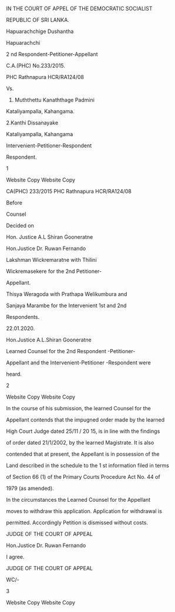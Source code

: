 IN THE COURT OF APPEL OF THE DEMOCRATIC SOCIALIST

REPUBLIC OF SRI LANKA.

Hapuarachchige Dushantha

Hapuarachchi

2 nd Respondent-Petitioner-Appellant

C.A.(PHC) No.233/2015.

PHC Rathnapura HCR/RA124/08

Vs.

1. Muththettu Kanaththage Padmini

Kataliyampalla, Kahangama.

2.Kanthi Dissanayake

Kataliyampalla, Kahangama

Intervenient-Petitioner-Respondent

Respondent.

1

Website Copy Website Copy

CA(PHC) 233/2015 PHC Rathnapura HCR/RA124/08

Before

Counsel

Decided on

Hon. Justice A.L Shiran Gooneratne

Hon.Justice Dr. Ruwan Fernando

Lakshman Wickremaratne with Thilini

Wickremasekere for the 2nd Petitioner-

Appellant.

Thisya Weragoda with Prathapa Welikumbura and

Sanjaya Marambe for the Intervenient 1st and 2nd

Respondents.

22.01.2020.

Hon.Justice A.L.Shiran Gooneratne

Learned Counsel for the 2nd Respondent -Petitioner-

Appellant and the Intervenient-Petitioner -Respondent were

heard.

2

Website Copy Website Copy

In the course of his submission, the learned Counsel for the

Appellant contends that the impugned order made by the learned

High Court Judge dated 25/11 / 20 15, is in line with the findings

of order dated 21/1/2002, by the learned Magistrate. It is also

contended that at present, the Appellant is in possession of the

Land described in the schedule to the 1 st information filed in terms

of Section 66 (1) of the Primary Courts Procedure Act No. 44 of

1979 (as amended).

In the circumstances the Learned Counsel for the Appellant

moves to withdraw this application. Application for withdrawal is

permitted. Accordingly Petition is dismissed without costs.

JUDGE OF THE COURT OF APPEAL

Hon.Justice Dr. Ruwan Fernando

I agree.

JUDGE OF THE COURT OF APPEAL

WC/-

3

Website Copy Website Copy